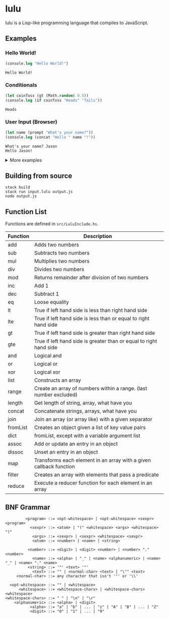 # lulu

lulu is a Lisp-like programming language that compiles to JavaScript.

## Examples

### Hello World!

```lisp
(console.log "Hello World!")
```

```
Hello World!
```

### Conditionals

```lisp
(let coinToss (gt (Math.random) 0.5))
(console.log (if coinToss "Heads" "Tails"))
```

```
Heads
```

### User Input (Browser)

```lisp
(let name (prompt "What's your name?"))
(console.log (concat "Hello " name "!"))
```

```
What's your name? Jason
Hello Jason!
```

<details>
  <summary>More examples</summary>

### User Input (Node)

```lisp
(let readline (require "readline"))
(let rl (readline.createInterface
         (dict
          (list "input" process.stdin)
          (list "output" process.stdout))))

(rl.question "What's your name? "
             (lambda (name)
               (console.log (concat "Hello " name "!"))
               (rl.close)))
```

```
What's your name? Jason
Hello Jason!
```

### setTimeout

```lisp
(console.log
 (map (lambda (str i)
        (let factor (mul i 800))
        (setTimeout (lambda () (console.log str))
                    factor)
        factor)
      (list "What if we put our minecraft"
            "beds next to each other?"
            "haha jk"
            "unless? (〃∀〃)ゞ")))
```

```
[ 0, 800, 1600, 2400 ]
What if we put our minecraft
beds next to each other?
haha jk
unless? (〃∀〃)ゞ
```

### Functions

```lisp
(defun factorial (n)
  (if (eq n 0)
      1
    (mul n (factorial (dec n)))))

(console.log (factorial 5))
```

```
120
```

### Constructor

```lisp
(defun Person (name age)
  (let this.name name)
  (let this.age age)
  ())

(console.log (new Person "Kiki" 12))
```

```
Person { name: 'Kiki', age: 12 }
```

</details>

## Building from source

```
stack build
stack run input.lulu output.js
node output.js
```

## Function List

Functions are defined in `src/LuluInclude.hs`.

| Function | Description                                                        |
| -------- | ------------------------------------------------------------------ |
| add      | Adds two numbers                                                   |
| sub      | Subtracts two numbers                                              |
| mul      | Multiplies two numbers                                             |
| div      | Divides two numbers                                                |
| mod      | Returns remainder after division of two numbers                    |
| inc      | Add 1                                                              |
| dec      | Subtract 1                                                         |
| eq       | Loose equality                                                     |
| lt       | True if left hand side is less than right hand side                |
| lte      | True if left hand side is less than or equal to right hand side    |
| gt       | True if left hand side is greater than right hand side             |
| gte      | True if left hand side is greater than or equal to right hand side |
| and      | Logical and                                                        |
| or       | Logical or                                                         |
| xor      | Logical xor                                                        |
| list     | Constructs an array                                                |
| range    | Create an array of numbers within a range. (last number excluded)  |
| length   | Get length of string, array, what have you                         |
| concat   | Concatenate strings, arrays, what have you                         |
| join     | Join an array (or array like) with a given separator               |
| fromList | Creates an object given a list of key value pairs                  |
| dict     | fromList, except with a variable argument list                     |
| assoc    | Add or update an entry in an object                                |
| dissoc   | Unset an entry in an object                                        |
| map      | Transforms each element in an array with a given callback function |
| filter   | Creates an array with elements that pass a predicate               |
| reduce   | Execute a reducer function for each element in an array            |

## BNF Grammar

```
         <program> ::= <opt-whitespace> | <opt-whitespace> <sexpr> <program>
           <sexpr> ::= <atom> | "(" <whitespace> <args> <whitespace> ")"
            <args> ::= <sexpr> | <sexpr> <whitespace> <sexpr>
            <atom> ::= <number> | <name> | <string>
 
          <number> ::= <digit> | <digit> <number> | <number> "." <number>
            <name> ::= <alpha> | "_" | <name> <alphanumeric> | <name> "_" | <name> "." <name>
          <string> ::= '"' <text> '"'
            <text> ::= "" | <normal-char> <text> | "\"" <text>
     <normal-char> ::= any character that isn't '"' or '\\'

  <opt-whitespace> ::= "" | <whitespace>
      <whitespace> ::= <whitespace-chars> | <whitespace-chars> <whitespace>
<whitespace-chars> ::= " " | "\n" | "\r"
    <alphanumeric> ::= <alpha> | <digit>
           <alpha> ::= "a" | "b" | ... | "z" | "A" | "B" | ... | "Z"
           <digit> ::= "0" | "1" | ... | "9"
```
